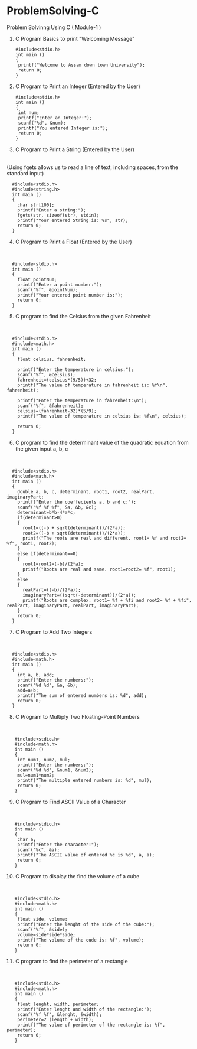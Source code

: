 # ProblemSolving-C
Problem Solvinng Using C ( Module-1 )

1. C Program Basics to print "Welcoming Message"

       #include<stdio.h>
       int main ()
       {
        printf("Welcome to Assam down town University");
        return 0;
       }

2. C Program to Print an Integer (Entered by the User)

       #include<stdio.h>
       int main ()
       {
        int num;
        printf("Enter an Integer:");
        scanf("%d", &num);
        printf("You entered Integer is:");
        return 0;
       }
3. C Program to Print a String (Entered by the User)
<br>
(Using fgets allows us to read a line of text, including spaces, from the standard input)
<br>

      #include<stdio.h>
      #include<string.h>
      int main ()
      {
        char str[100];
        printf("Enter a string:");
        fgets(str, sizeof(str), stdin);
        printf("Your entered String is: %s", str);
        return 0;
      }

4.  C Program to Print a Float (Entered by the User)
<br>

      #include<stdio.h>
      int main ()
      {
        float pointNum;
        printf("Enter a point number:");
        scanf("%f", &pointNum);
        printf("Your entered point number is:");
        return 0;
      }

5. C program to find the Celsius from the given Fahrenheit
<br>

      #include<stdio.h>
      #include<math.h>
      int main ()
      {
        float celsius, fahrenheit;

        printf("Enter the temperature in celsius:");
        scanf("%f", &celsius);
        fahrenheit=(celsius*(9/5))+32;
        printf("The value of temperature in fahrenheit is: %f\n", fahrenheit);

        printf("Enter the temperature in fahrenheit:\n");
        scanf("%f", &fahrenheit);
        celsius=(fahrenheit-32)*(5/9);
        printf("The value of temperature in celsius is: %f\n", celsius);

        return 0;
      }

6. C program to find the determinant value of the quadratic equation 
from the given input a, b, c
<br>

      #include<stdio.h>
      #include<math.h>
      int main ()
      {
        double a, b, c, determinant, root1, root2, realPart, imaginaryPart;
        printf("Enter the coeffecients a, b and c:");
        scanf("%f %f %f", &a, &b, &c);
        determinant=b*b-4*a*c;
        if(determinant>0)
        {
          root1=((-b + sqrt(determinant))/(2*a));
          root2=((-b + sqrt(determinant))/(2*a));
          printf("The roots are real and different. root1= %f and root2= %f", root1, root2);
        }
        else if(determinant==0)
        {
          root1=root2=(-b)/(2*a);
          printf("Roots are real and same. root1=root2= %f", root1);
        }
        else
        {
          realPart=((-b)/(2*a));
          imaginaryPart=((sqrt(-determinant))/(2*a));
          printf("Roots are complex. root1= %f + %fi and root2= %f + %fi", realPart, imaginaryPart, realPart, imaginaryPart);
        }
        return 0;
      }

7. C Program to Add Two Integers 
<br>   

      #include<stdio.h>
      #include<math.h>
      int main ()
      {
        int a, b, add;
        printf("Enter the numbers:");
        scanf("%d %d", &a, &b);
        add=a+b;
        printf("The sum of entered numbers is: %d", add);
        return 0;
      }

8. C Program to Multiply Two Floating-Point Numbers
<br>

       #include<stdio.h>
       #include<math.h>
       int main ()
       {
        int num1, num2, mul;
        printf("Enter the numbers:");
        scanf("%d %d", &num1, &num2);
        mul=num1*num2;
        printf("The multiple entered numbers is: %d", mul);
        return 0;
       }

9. C Program to Find ASCII Value of a Character
<br>

       #include<stdio.h>
       int main ()
       {
        char a;
        printf("Enter the character:");
        scanf("%c", &a);
        printf("The ASCII value of entered %c is %d", a, a);
        return 0;
       }

10.  C Program to display the find the volume of a cube
<br>

       #include<stdio.h>
       #include<math.h>
       int main ()
       {
        float side, volume;
        printf("Enter the lenght of the side of the cube:");
        scanf("%f", &side);
        volume=side*side*side;
        printf("The volume of the cude is: %f", volume);
        return 0;
       }

11. C program to find the perimeter of a rectangle
<br>

       #include<stdio.h>
       #include<math.h>
       int main ()
       {
        float lenght, width, perimeter;
        printf("Enter lenght and width of the rectangle:");
        scanf("%f %f", &lenght, &width);
        perimeter=2 (length + width);
        printf("The value of perimeter of the rectangle is: %f", perimeter);
        return 0;
       }